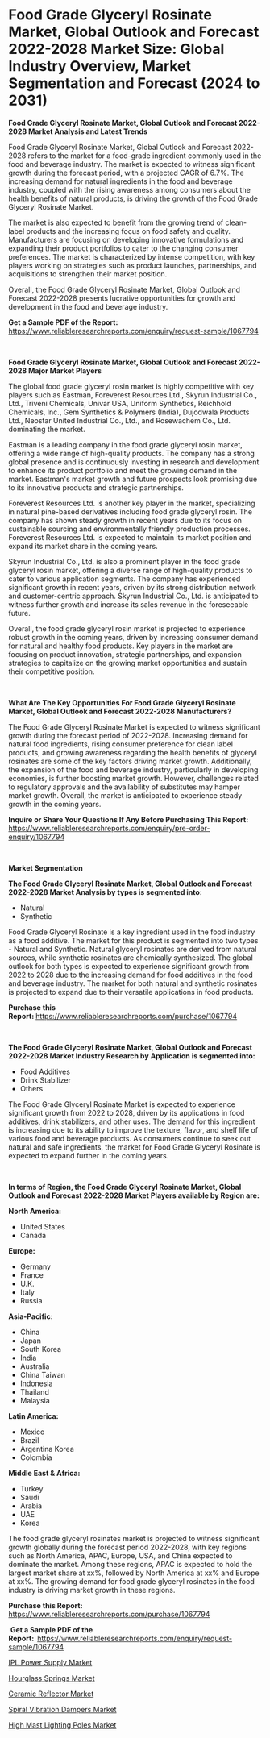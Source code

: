 <p><h1>Food Grade Glyceryl Rosinate Market, Global Outlook and Forecast 2022-2028 Market Size: Global Industry Overview, Market Segmentation and Forecast (2024 to 2031)</h1></p><p><strong>Food Grade Glyceryl Rosinate Market, Global Outlook and Forecast 2022-2028 Market Analysis and Latest Trends</strong></p>
<p><p>Food Grade Glyceryl Rosinate Market, Global Outlook and Forecast 2022-2028 refers to the market for a food-grade ingredient commonly used in the food and beverage industry. The market is expected to witness significant growth during the forecast period, with a projected CAGR of 6.7%. The increasing demand for natural ingredients in the food and beverage industry, coupled with the rising awareness among consumers about the health benefits of natural products, is driving the growth of the Food Grade Glyceryl Rosinate Market.</p><p>The market is also expected to benefit from the growing trend of clean-label products and the increasing focus on food safety and quality. Manufacturers are focusing on developing innovative formulations and expanding their product portfolios to cater to the changing consumer preferences. The market is characterized by intense competition, with key players working on strategies such as product launches, partnerships, and acquisitions to strengthen their market position.</p><p>Overall, the Food Grade Glyceryl Rosinate Market, Global Outlook and Forecast 2022-2028 presents lucrative opportunities for growth and development in the food and beverage industry.</p></p>
<p><strong>Get a Sample PDF of the Report:&nbsp;</strong> <a href="https://www.reliableresearchreports.com/enquiry/request-sample/1067794">https://www.reliableresearchreports.com/enquiry/request-sample/1067794</a></p>
<p>&nbsp;</p>
<p><strong>Food Grade Glyceryl Rosinate Market, Global Outlook and Forecast 2022-2028 Major Market Players</strong></p>
<p><p>The global food grade glyceryl rosin market is highly competitive with key players such as Eastman, Foreverest Resources Ltd., Skyrun Industrial Co., Ltd., Triveni Chemicals, Univar USA, Uniform Synthetics, Reichhold Chemicals, Inc., Gem Synthetics & Polymers (India), Dujodwala Products Ltd., Neostar United Industrial Co., Ltd., and Rosewachem Co., Ltd. dominating the market.</p><p>Eastman is a leading company in the food grade glyceryl rosin market, offering a wide range of high-quality products. The company has a strong global presence and is continuously investing in research and development to enhance its product portfolio and meet the growing demand in the market. Eastman's market growth and future prospects look promising due to its innovative products and strategic partnerships.</p><p>Foreverest Resources Ltd. is another key player in the market, specializing in natural pine-based derivatives including food grade glyceryl rosin. The company has shown steady growth in recent years due to its focus on sustainable sourcing and environmentally friendly production processes. Foreverest Resources Ltd. is expected to maintain its market position and expand its market share in the coming years.</p><p>Skyrun Industrial Co., Ltd. is also a prominent player in the food grade glyceryl rosin market, offering a diverse range of high-quality products to cater to various application segments. The company has experienced significant growth in recent years, driven by its strong distribution network and customer-centric approach. Skyrun Industrial Co., Ltd. is anticipated to witness further growth and increase its sales revenue in the foreseeable future.</p><p>Overall, the food grade glyceryl rosin market is projected to experience robust growth in the coming years, driven by increasing consumer demand for natural and healthy food products. Key players in the market are focusing on product innovation, strategic partnerships, and expansion strategies to capitalize on the growing market opportunities and sustain their competitive position.</p></p>
<p>&nbsp;</p>
<p><strong>What Are The Key Opportunities For Food Grade Glyceryl Rosinate Market, Global Outlook and Forecast 2022-2028 Manufacturers?</strong></p>
<p><p>The Food Grade Glyceryl Rosinate Market is expected to witness significant growth during the forecast period of 2022-2028. Increasing demand for natural food ingredients, rising consumer preference for clean label products, and growing awareness regarding the health benefits of glyceryl rosinates are some of the key factors driving market growth. Additionally, the expansion of the food and beverage industry, particularly in developing economies, is further boosting market growth. However, challenges related to regulatory approvals and the availability of substitutes may hamper market growth. Overall, the market is anticipated to experience steady growth in the coming years.</p></p>
<p><strong>Inquire or Share Your Questions If Any Before Purchasing This Report:</strong> <a href="https://www.reliableresearchreports.com/enquiry/pre-order-enquiry/1067794">https://www.reliableresearchreports.com/enquiry/pre-order-enquiry/1067794</a></p>
<p>&nbsp;</p>
<p><strong>Market Segmentation</strong></p>
<p><strong>The Food Grade Glyceryl Rosinate Market, Global Outlook and Forecast 2022-2028 Market Analysis by types is segmented into:</strong></p>
<p><ul><li>Natural</li><li>Synthetic</li></ul></p>
<p><p>Food Grade Glyceryl Rosinate is a key ingredient used in the food industry as a food additive. The market for this product is segmented into two types - Natural and Synthetic. Natural glyceryl rosinates are derived from natural sources, while synthetic rosinates are chemically synthesized. The global outlook for both types is expected to experience significant growth from 2022 to 2028 due to the increasing demand for food additives in the food and beverage industry. The market for both natural and synthetic rosinates is projected to expand due to their versatile applications in food products.</p></p>
<p><strong>Purchase this Report:&nbsp;</strong><a href="https://www.reliableresearchreports.com/purchase/1067794">https://www.reliableresearchreports.com/purchase/1067794</a></p>
<p>&nbsp;</p>
<p><strong>The Food Grade Glyceryl Rosinate Market, Global Outlook and Forecast 2022-2028 Market Industry Research by Application is segmented into:</strong></p>
<p><ul><li>Food Additives</li><li>Drink Stabilizer</li><li>Others</li></ul></p>
<p><p>The Food Grade Glyceryl Rosinate Market is expected to experience significant growth from 2022 to 2028, driven by its applications in food additives, drink stabilizers, and other uses. The demand for this ingredient is increasing due to its ability to improve the texture, flavor, and shelf life of various food and beverage products. As consumers continue to seek out natural and safe ingredients, the market for Food Grade Glyceryl Rosinate is expected to expand further in the coming years.</p></p>
<p>&nbsp;</p>
<p><strong>In terms of Region, the Food Grade Glyceryl Rosinate Market, Global Outlook and Forecast 2022-2028 Market Players available by Region are:</strong></p>
<p>
    <p> <strong> North America: </strong>
        <ul>
            <li>United States</li>
            <li>Canada</li>
        </ul>
        </p> 
    <p> <strong> Europe: </strong>
        <ul>
            <li>Germany</li>
            <li>France</li>
            <li>U.K.</li>
            <li>Italy</li>
            <li>Russia</li>
        </ul>
        </p> 
    <p> <strong> Asia-Pacific: </strong>
        <ul>
            <li>China</li>
            <li>Japan</li>
            <li>South Korea</li>
            <li>India</li>
            <li>Australia</li>
            <li>China Taiwan</li>
            <li>Indonesia</li>
            <li>Thailand</li>
            <li>Malaysia</li>
        </ul>
        </p> 
    <p> <strong> Latin America: </strong>
        <ul>
            <li>Mexico</li>
            <li>Brazil</li>
            <li>Argentina Korea</li>
            <li>Colombia</li>
        </ul>
        </p> 
    <p> <strong> Middle East & Africa: </strong>
        <ul>
            <li>Turkey</li>
            <li>Saudi</li>
            <li>Arabia</li>
            <li>UAE</li>
            <li>Korea</li>
        </ul>
    </p>
    </p>
<p><p>The food grade glyceryl rosinates market is projected to witness significant growth globally during the forecast period 2022-2028, with key regions such as North America, APAC, Europe, USA, and China expected to dominate the market. Among these regions, APAC is expected to hold the largest market share at xx%, followed by North America at xx% and Europe at xx%. The growing demand for food grade glyceryl rosinates in the food industry is driving market growth in these regions.</p></p>
<p><strong>Purchase this Report: </strong><a href="https://www.reliableresearchreports.com/purchase/1067794">https://www.reliableresearchreports.com/purchase/1067794</a></p>
<p>&nbsp;<strong>Get a Sample PDF of the Report:&nbsp;&nbsp;</strong><a href="https://www.reliableresearchreports.com/enquiry/request-sample/1067794">https://www.reliableresearchreports.com/enquiry/request-sample/1067794</a></p>
<p><strong></strong></p>
<p><p><a href="https://medium.com/@darrensipes2023/ipl-power-supply-market-insight-market-trends-growth-forecasted-from-2024-to-2031-e4ed4c944897">IPL Power Supply Market</a></p><p><a href="https://medium.com/@jerrodhilll68/hourglass-springs-market-research-report-its-history-and-forecast-2024-to-2031-9de1d3b6b3d4">Hourglass Springs Market</a></p><p><a href="https://medium.com/@darrensipes2023/ceramic-reflector-market-share-evolution-and-market-growth-trends-2024-2031-67043dfbab56">Ceramic Reflector Market</a></p><p><a href="https://medium.com/@jerrodhilll68/spiral-vibration-dampers-nbsp-market-focuses-on-market-share-size-and-projected-forecast-till-2031-3bd638f4ce1f">Spiral Vibration Dampers Market</a></p><p><a href="https://medium.com/@emiliomartelli542/high-mast-lighting-poles-market-analysis-its-cagr-market-segmentation-and-global-industry-5ae2a7aa7c9b">High Mast Lighting Poles Market</a></p></p>